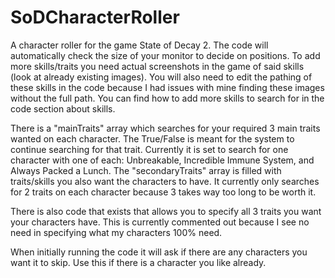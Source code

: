 # SoDCharacterRoller
A character roller for the game State of Decay 2.
The code will automatically check the size of your monitor to decide on positions.
To add more skills/traits you need actual screenshots in the game of said skills (look at already existing images).
You will also need to edit the pathing of these skills in the code because I had issues with mine finding these images without the full path.
You can find how to add more skills to search for in the code section about skills.

There is a "mainTraits" array which searches for your required 3 main traits wanted on each character.
The True/False is meant for the system to continue searching for that trait.
Currently it is set to search for one character with one of each: Unbreakable, Incredible Immune System, and Always Packed a Lunch.
The "secondaryTraits" array is filled with traits/skills you also want the characters to have.
It currently only searches for 2 traits on each character because 3 takes way too long to be worth it.

There is also code that exists that allows you to specify all 3 traits you want your characters have.
This is currently commented out because I see no need in specifying what my characters 100% need.

When initially running the code it will ask if there are any characters you want it to skip.
Use this if there is a character you like already.
